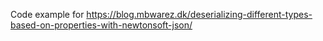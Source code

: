 Code example for https://blog.mbwarez.dk/deserializing-different-types-based-on-properties-with-newtonsoft-json/